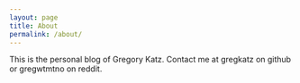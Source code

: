 ```yaml
---
layout: page
title: About
permalink: /about/
---
```


This is the personal blog of Gregory Katz. Contact me at gregkatz on github or gregwtmtno on reddit.

